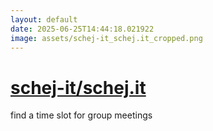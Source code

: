```yaml
---
layout: default
date: 2025-06-25T14:44:18.021922
image: assets/schej-it_schej.it_cropped.png
---
```


# [schej-it/schej.it](https://github.com/schej-it/schej.it)

find a time slot for group meetings
